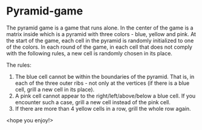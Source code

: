 # Pyramid-game
The pyramid game is a game that runs alone.
In the center of the game is a matrix inside which is a pyramid with three colors - blue, yellow and pink.
At the start of the game, each cell in the pyramid is randomly initialized to one of the colors.
In each round of the game, in each cell that does not comply with the following rules, a new cell is randomly chosen in its place.

The rules:
1. The blue cell cannot be within the boundaries of the pyramid. That is, in each of the three outer ribs - not only at the vertices (if there is a blue cell, grill a new cell in its place).
2. A pink cell cannot appear to the right/left/above/below a blue cell. If you encounter such a case, grill a new cell instead of the pink cell.
3. If there are more than 4 yellow cells in a row, grill the whole row again.

<hope you enjoy!>
